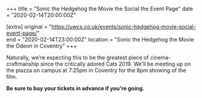 +++
title = "Sonic the Hedgehog the Movie the Social the Event Page"
date = "2020-02-14T20:00:00Z"

[extra]
original = "https://uwcs.co.uk/events/sonic-hedgehog-movie-social-event-page/"    
end = "2020-02-14T23:00:00Z"
location = "Sonic the Hedgehog the Movie the Odeon in Coventry"
+++

Naturally, we're expecting this to be the greatest piece of cinema-craftmanship since the critically adored Cats 2019. We'll be meeting up on the piazza on campus at 7:25pm in Coventry for the 8pm showing of the film.

**Be sure to buy your tickets in advance if you're going.**

